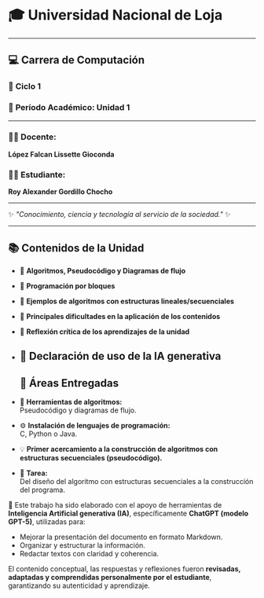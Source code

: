 # 🎓 **Universidad Nacional de Loja**  

-------------------------------------------------------------------------------------------------------------------------------------

## 💻 **Carrera de Computación**  
### 🧮 **Ciclo 1**  
### 📘 **Período Académico:** Unidad 1  

-------------------------------------------------------------------------------------------------------------------------------------

### 👩‍🏫 **Docente:**  
**López Falcan Lissette Gioconda**  

### 🧑‍🎓 **Estudiante:**  
**Roy Alexander Gordillo Chocho**

-------------------------------------------------------------------------------------------------------------------------------------

✨ *"Conocimiento, ciencia y tecnología al servicio de la sociedad."* ✨  

------------------------------------------------------------------------------------------------------------------------------------

## 📚 **Contenidos de la Unidad**

- 🔹 **Algoritmos, Pseudocódigo y Diagramas de flujo**
  
- 🔸 **Programación por bloques**  
- 🔹 **Ejemplos de algoritmos con estructuras lineales/secuenciales**  
- 🔸 **Principales dificultades en la aplicación de los contenidos**  
- 💬 **Reflexión crítica de los aprendizajes de la unidad**
- ## 🤖 **Declaración de uso de la IA generativa**

  ## 🧩 **Áreas Entregadas**

- 🧠 **Herramientas de algoritmos:**  
  Pseudocódigo y diagramas de flujo.  

- ⚙️ **Instalación de lenguajes de programación:**  
  C, Python o Java.  

- 💡 **Primer acercamiento a la construcción de algoritmos con estructuras secuenciales (pseudocódigo).**

- 🧾 **Tarea:**  
  Del diseño del algoritmo con estructuras secuenciales a la construcción del programa.  



🧠 Este trabajo ha sido elaborado con el apoyo de herramientas de **Inteligencia Artificial generativa (IA)**, específicamente **ChatGPT (modelo GPT-5)**, utilizadas para:

- Mejorar la presentación del documento en formato Markdown.  
- Organizar y estructurar la información.  
- Redactar textos con claridad y coherencia.  

El contenido conceptual, las respuestas y reflexiones fueron **revisadas, adaptadas y comprendidas personalmente por el estudiante**, garantizando su autenticidad y aprendizaje.
